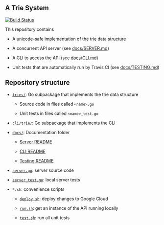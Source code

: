 ## A Trie System

[![Build Status](https://www.travis-ci.com/thomasbreydo/trieapi.svg?token=LeqszHew9vryiRmRN9P8&branch=main)](https://www.travis-ci.com/thomasbreydo/trieapi)

This repository contains

- A unicode-safe implementation of the trie data structure

- A concurrent API server (see [docs/SERVER.md](docs/SERVER.md))

- A CLI to access the API (see [docs/CLI.md](docs/CLI.md))

- Unit tests that are automatically run by Travis CI
  (see [docs/TESTING.md](docs/TESTING.md))

## Repository structure

- [`tries/`](tries): Go subpackage that implements the trie data structure

  - Source code in files called `<name>.go`
  
  - Unit tests in files called `<name>_test.go`

- [`cli/trie/`](cli/trie): Go subpackage that implements the CLI

- [`docs/`](docs): Documentation folder

  - [Server README](docs/SERVER.md)
    
  - [CLI README](docs/CLI.md)
    
  - [Testing README](docs/TESTING.md)

- [`server.go`](server.go): server source code
  
- [`server_test.go`](server_test.go): local server tests

- `*.sh`: convenience scripts

  - [`deploy.sh`](deploy.sh): deploy changes to Google Cloud
  
  - [`run.sh`](run.sh): get an instance of the API running locally 
  
  - [`test.sh`](test.sh): run all unit tests
